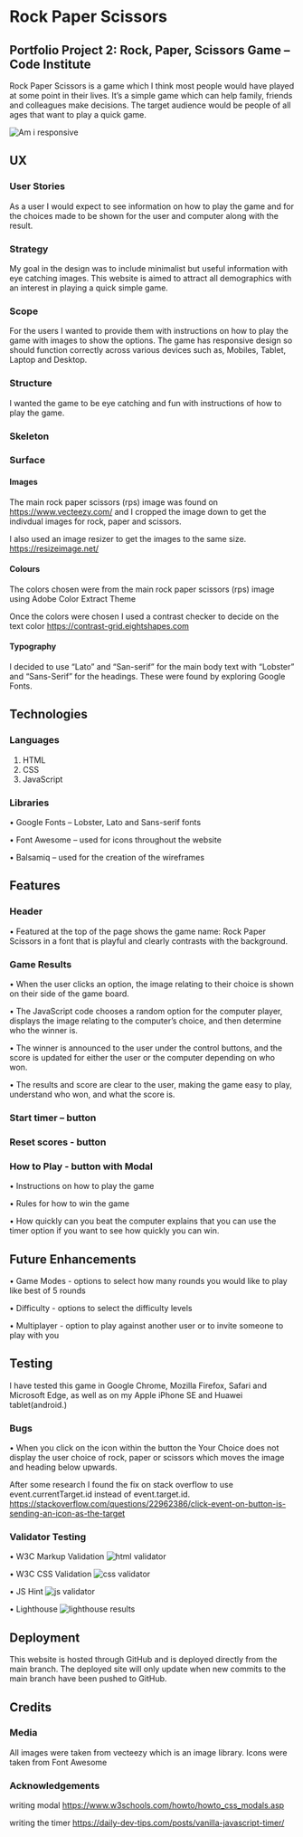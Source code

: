 # Rock Paper Scissors
## Portfolio Project 2: Rock, Paper, Scissors Game – Code Institute
Rock Paper Scissors is a game which I think most people would have played at some point in their lives. It’s a simple game which can help family, friends and colleagues make decisions.
The target audience would be people of all ages that want to play a quick game.

![Am i responsive](https://user-images.githubusercontent.com/85178695/132874378-571f1939-e772-4d69-8bd6-3bf5a39cbcbd.png)


## UX
### User Stories
As a user I would expect to see information on how to play the game and for the choices made to be shown for the user and computer along with the result.

### Strategy
My goal in the design was to include minimalist but useful information with eye catching images. This website is aimed to attract all demographics with an interest in playing a quick simple game.

### Scope
For the users I wanted to provide them with instructions on how to play the game with images to show the options. The game has responsive design so should function correctly across various devices such as, Mobiles, Tablet, Laptop and Desktop.

### Structure
I wanted the game to be eye catching and fun with instructions of how to play the game. 

### Skeleton

### Surface
#### Images
The main rock paper scissors (rps) image was found on https://www.vecteezy.com/ and I cropped the image down to get the indivdual images for rock, paper and scissors. 

I also used an image resizer to get the images to the same size. https://resizeimage.net/
#### Colours
The colors chosen were from the main rock paper scissors (rps) image using Adobe Color Extract Theme

Once the colors were chosen I used a contrast checker to decide on the text color https://contrast-grid.eightshapes.com 
#### Typography
I decided to use “Lato” and “San-serif” for the main body text with “Lobster” and “Sans-Serif” for the headings. These were found by exploring Google Fonts.

## Technologies
### Languages
1.	HTML
2.	CSS
3.	JavaScript
### Libraries
•	Google Fonts – Lobster, Lato and Sans-serif fonts

•	Font Awesome – used for icons throughout the website

•	Balsamiq – used for the creation of the wireframes

## Features
### Header
•	Featured at the top of the page shows the game name: Rock Paper Scissors in a font that is playful and clearly contrasts with the background.
### Game Results
•	When the user clicks an option, the image relating to their choice is shown on their side of the game board.

•	The JavaScript code chooses a random option for the computer player, displays the image relating to the computer’s choice, and then determine who the winner is.

•	The winner is announced to the user under the control buttons, and the score is updated for either the user or the computer depending on who won.

•	The results and score are clear to the user, making the game easy to play, understand who won, and what the score is.
### Start timer – button

### Reset scores - button

### How to Play - button with Modal
•	Instructions on how to play the game

•	Rules for how to win the game

•	How quickly can you beat the computer explains that you can use the timer option if you want to see how quickly you can win.

## Future Enhancements
•	Game Modes - options to select how many rounds you would like to play like best of 5 rounds

•	Difficulty - options to select the difficulty levels

•	Multiplayer - option to play against another user or to invite someone to play with you


## Testing
I have tested this game in Google Chrome, Mozilla Firefox, Safari and Microsoft Edge, as well as on my Apple iPhone SE and Huawei tablet(android.)

### Bugs
•	When you click on the icon within the button the Your Choice does not display the user choice of rock, paper or scissors which moves the image and heading below upwards.

 
After some research I found the fix on stack overflow to use event.currentTarget.id instead of event.target.id.
https://stackoverflow.com/questions/22962386/click-event-on-button-is-sending-an-icon-as-the-target  

### Validator Testing
•	W3C Markup Validation
![html validator](https://user-images.githubusercontent.com/85178695/132874768-b34e1db7-69ad-4797-833e-b9e1788a1eaf.png)


•	W3C CSS Validation
![css validator](https://user-images.githubusercontent.com/85178695/132874745-19e73b9b-bd1f-4267-8d1c-700355090458.png)


•	JS Hint
![js validator](https://user-images.githubusercontent.com/85178695/132874816-b5782342-015b-4497-9f68-cababc70fd50.png)


•	Lighthouse
![lighthouse results](https://user-images.githubusercontent.com/85178695/132874848-6d7610a3-f0fb-4cbf-a15e-5a871c14e073.png)


## Deployment
This website is hosted through GitHub and is deployed directly from the main branch. The deployed site will only update when new commits to the main branch have been pushed to GitHub.

## Credits
### Media
All images were taken from vecteezy which is an image library.
Icons were taken from Font Awesome 
### Acknowledgements
writing modal
https://www.w3schools.com/howto/howto_css_modals.asp

writing the timer
https://daily-dev-tips.com/posts/vanilla-javascript-timer/

